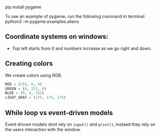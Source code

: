 pip install pygame

To see an example of pygame, run the following command in terminal:
python3 -m pygame.examples.aliens

## Coordinate systems on windows:
- Top left starts from 0 and numbers increase as we go right and down.

## Creating colors
We create colors using RGB.
```python
RED = (255, 0, 0)
GREEN = (0, 255, 0)
BLUE = (0, 0, 255)
LIGHT_GRAY = (175, 175, 175)
```

## While loop vs event-driven models
Event drivwn models dont rely on `input()` and `print()`, instaed they rely on the users interaction with the window.
